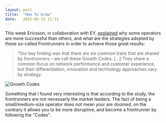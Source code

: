 ```yaml
---
layout: post
title:  "How To Grow"
date:   2015-05-12 11:11  
---
```


This week Ericsson, in collaboration with EY, [explained](http://www.ericsson.com/ourportfolio/telecom-operators/growth-codes?nav=marketcategory002) why some operators are more successful than others, and what are the strategies adopted by these so-called Frontrunners in order to achieve those great results:

>"Our key finding was that there are six common traits that are shared by frontrunners – we call these Growth Codes. [...]
>They share a common focus on network performance and customer experience, but their differentiation, innovation and technology approaches vary by strategy.

![Growth Codes](http://cl.ly/image/0n3l1i3o3j1z/download/growthcodes.png)

Something that I found very interesting is that according to the study, the frontrunners are not necessarly the market leaders. The fact of being a small/medium-size operator does not mean your are doomed, on the contrary it allows you to be more disruptive, and become a frontrunner by following the "Codes".

